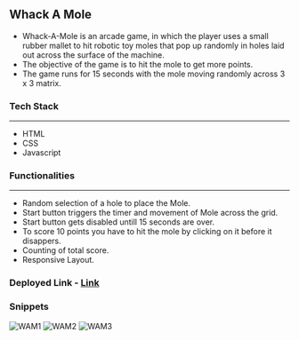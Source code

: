 ## Whack A Mole

- Whack-A-Mole is an arcade game, in which the player uses a small rubber mallet to hit robotic toy moles that pop up randomly in holes laid out across the surface of the machine.
- The objective of the game is to hit the mole to get more points.
- The game runs for 15 seconds with the mole moving randomly across 3 x 3 matrix.

### Tech Stack

------------



- HTML
- CSS
- Javascript


### Functionalities

------------

- Random selection of a hole to place the Mole.
- Start button triggers the timer and movement of Mole across the grid.
- Start button gets disabled untill 15 seconds are over.
- To score 10 points you have to hit the mole by clicking on it before it disappers.
- Counting of total score.
- Responsive Layout.

### Deployed Link -  [Link](https://dashing-puppy-49ecb2.netlify.app)

### Snippets

<img src='https://drive.google.com/uc?export=view&id=12Vwl0Dk0g5op3SBOjgkzlKl8hG37qjjY' alt='WAM1'>

<img src='https://drive.google.com/uc?export=view&id=1E0Wgtm6g2ZhwxIWbxBn0gpE8M9GuPgv6' alt='WAM2'>

<img src='https://drive.google.com/uc?export=view&id=1ljU3jerqyPLFNLcp3y0Wy3GistAe2fyq' alt='WAM3'>

